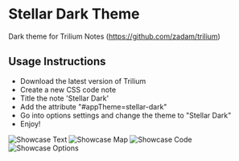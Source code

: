 # Stellar Dark Theme 
Dark theme for Trilium Notes (https://github.com/zadam/trilium)

## Usage Instructions
- Download the latest version of Trilium 
- Create a new CSS code note
- Title the note 'Stellar Dark'
- Add the attribute "#appTheme=stellar-dark"
- Go into options settings and change the theme to "Stellar Dark"
- Enjoy!

![Showcase Text](https://user-images.githubusercontent.com/89228316/146656725-b6c827d5-8478-4cba-8be1-d089c3887e60.png)
![Showcase Map](https://user-images.githubusercontent.com/89228316/146656722-516cb2aa-1983-446f-b345-5f751a2e4011.png)
![Showcase Code](https://user-images.githubusercontent.com/89228316/146656720-3a550f42-eb15-41ab-aa6f-b994107a75dd.png)
![Showcase Options](https://user-images.githubusercontent.com/89228316/146656723-457f5dae-4a35-4dc7-8ead-fb06d9821ec4.png)

